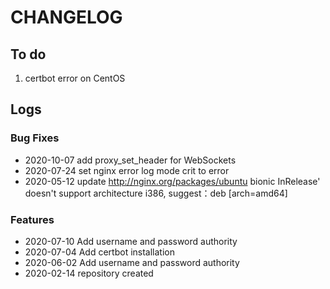 # CHANGELOG

## To do

1. certbot error on CentOS

## Logs

### Bug Fixes

* 2020-10-07  add proxy_set_header for WebSockets
* 2020-07-24  set nginx error log mode crit to error
* 2020-05-12  update http://nginx.org/packages/ubuntu bionic InRelease' doesn't support  architecture i386, suggest：deb [arch=amd64] 

### Features

* 2020-07-10  Add username and password authority
* 2020-07-04  Add certbot installation
* 2020-06-02  Add username and password authority
* 2020-02-14  repository created
